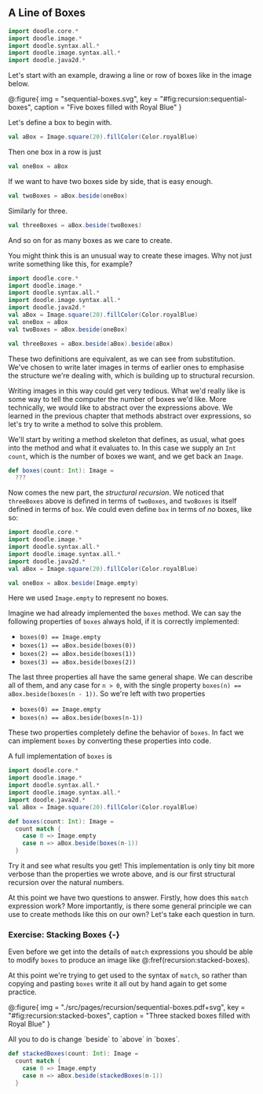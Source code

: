 ## A Line of Boxes

```scala mdoc:invisible
import doodle.core.*
import doodle.image.*
import doodle.syntax.all.*
import doodle.image.syntax.all.*
import doodle.java2d.*
```

Let's start with an example, drawing a line or row of boxes like in the image below.

@:figure{ img = "sequential-boxes.svg", key = "#fig:recursion:sequential-boxes", caption = "Five boxes filled with Royal Blue" }

Let's define a box to begin with.

```scala mdoc:silent
val aBox = Image.square(20).fillColor(Color.royalBlue)
```

Then one box in a row is just

```scala mdoc:silent
val oneBox = aBox
```

If we want to have two boxes side by side, that is easy enough.

```scala mdoc:silent
val twoBoxes = aBox.beside(oneBox)
```

Similarly for three.

```scala mdoc:silent
val threeBoxes = aBox.beside(twoBoxes)
```

And so on for as many boxes as we care to create.

You might think this is an unusual way to create these images.
Why not just write something like this, for example?

```scala mdoc:reset:invisible
import doodle.core.*
import doodle.image.*
import doodle.syntax.all.*
import doodle.image.syntax.all.*
import doodle.java2d.*
val aBox = Image.square(20).fillColor(Color.royalBlue)
val oneBox = aBox
val twoBoxes = aBox.beside(oneBox)
```
```scala mdoc:silent
val threeBoxes = aBox.beside(aBox).beside(aBox)
```

These two definitions are equivalent, as we can see from substitution.
We've chosen to write later images in terms of earlier ones to emphasise the structure we're dealing with, which is building up to structural recursion.

Writing images in this way could get very tedious.
What we'd really like is some way to tell the computer the number of boxes we'd like.
More technically, we would like to abstract over the expressions above.
We learned in the previous chapter that methods abstract over expressions, so let's try to write a method to solve this problem.

We'll start by writing a method skeleton that defines, as usual, what goes into the method and what it evaluates to.
In this case we supply an `Int` `count`, which is the number of boxes we want, and we get back an `Image`.

```scala mdoc:silent
def boxes(count: Int): Image =
  ???
```

Now comes the new part, the *structural recursion*.
We noticed that `threeBoxes` above is defined in terms of `twoBoxes`, and `twoBoxes` is itself defined in terms of `box`.
We could even define `box` in terms of *no* boxes, like so:

```scala mdoc:reset:invisible
import doodle.core.*
import doodle.image.*
import doodle.syntax.all.*
import doodle.image.syntax.all.*
import doodle.java2d.*
val aBox = Image.square(20).fillColor(Color.royalBlue)
```
```scala mdoc:silent
val oneBox = aBox.beside(Image.empty)
```

Here we used `Image.empty` to represent no boxes.

Imagine we had already implemented the `boxes` method.
We can say the following properties of `boxes` always hold, if it is correctly implemented:

- `boxes(0) == Image.empty`
- `boxes(1) == aBox.beside(boxes(0))`
- `boxes(2) == aBox.beside(boxes(1))`
- `boxes(3) == aBox.beside(boxes(2))`

The last three properties all have the same general shape.
We can describe all of them, and any case for `n > 0`, with the single property `boxes(n) == aBox.beside(boxes(n - 1))`.
So we're left with two properties

- `boxes(0) == Image.empty`
- `boxes(n) == aBox.beside(boxes(n-1))`

These two properties completely define the behavior of `boxes`.
In fact we can implement `boxes` by converting these properties into code.

A full implementation of `boxes` is

```scala mdoc:reset:invisible
import doodle.core.*
import doodle.image.*
import doodle.syntax.all.*
import doodle.image.syntax.all.*
import doodle.java2d.*
val aBox = Image.square(20).fillColor(Color.royalBlue)
```
```scala mdoc:silent
def boxes(count: Int): Image =
  count match {
    case 0 => Image.empty
    case n => aBox.beside(boxes(n-1))
  }
```

Try it and see what results you get!
This implementation is only tiny bit more verbose than the properties we wrote above, and is our first structural recursion over the natural numbers.

At this point we have two questions to answer.
Firstly, how does this `match` expression work?
More importantly, is there some general principle we can use to create methods like this on our own?
Let's take each question in turn.

### Exercise: Stacking Boxes {-}

Even before we get into the details of `match` expressions you should be able to modify `boxes` to produce an image like @:fref(recursion:stacked-boxes).

At this point we're trying to get used to the syntax of `match`, so rather than copying and pasting `boxes` write it all out by hand again to get some practice.

@:figure{ img = "./src/pages/recursion/sequential-boxes.pdf+svg", key = "#fig:recursion:stacked-boxes", caption = "Three stacked boxes filled with Royal Blue" }

<div class="solution">
All you to do is change `beside` to `above` in `boxes`.

```scala mdoc:silent
def stackedBoxes(count: Int): Image =
  count match {
    case 0 => Image.empty
    case n => aBox.beside(stackedBoxes(n-1))
  }
```
</div>
